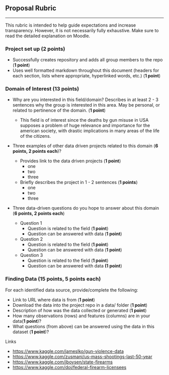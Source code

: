 ## Proposal Rubric
---
This rubric is intended to help guide expectations and increase transparency. However, it is
not necessarily fully exhaustive. Make sure to read the detailed explanation on Moodle.

### Project set up (**2 points**)
- Successfully creates repository and adds all group members to the repo (**1 point**)
- Uses well formatted markdown throughout this document (headers for each section, lists where appropriate, hyperlinked words, etc.) (**1 point**)
### Domain of Interest (**13 points**)
- Why are you interested in this field/domain? Describes in at least 2 - 3 sentences why the group is interested in this area. May be personal, or related to pertinence of the domain. (**1 point**)
 
    - This field is of interest since the deaths by gun misuse in USA supposes a problem of huge relevance and importance for the american society, with drastic implications in many areas of the life of the citizens.
- Three examples of other data driven projects related to this domain (**6 points, 2 points each**)?
    - Provides link to the data driven projects (**1 point**)
        - one
        - two
        - three
    - Briefly describes the project in 1 - 2 sentences (**1 points**)
        - one
        - two
        - three
- Three data-driven questions do you hope to answer about this domain (**6 points, 2 points each**)
    - Question 1
        - Question is related to the field (**1 point**)
        - Question can be answered with data (**1 point**)
    - Question 2
        - Question is related to the field (**1 point**)
        - Question can be answered with data (**1 point**)
    - Question 3
        - Question is related to the field (**1 point**)
        - Question can be answered with data **(1 point**)
### Finding Data (**15 points, 5 points each**)
For each identified data source, provide/complete the following:

- Link to URL where data is from (**1 point**)
- Download the data into the project repo in a data/ folder (**1 point**)
- Description of how was the data collected or generated (**1 point**)
- How many observations (rows) and features (columns) are in your data(**1 point**)?
- What questions (from above) can be answered using the data in this dataset (**1 point**)?



Links 
- https://www.kaggle.com/jameslko/gun-violence-data
- https://www.kaggle.com/zusmani/us-mass-shootings-last-50-year
- https://www.kaggle.com/jboysen/state-firearms
- https://www.kaggle.com/doj/federal-firearm-licensees
